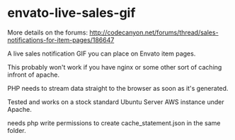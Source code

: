 # envato-live-sales-gif

More details on the forums: http://codecanyon.net/forums/thread/sales-notifications-for-item-pages/186647

A live sales notification GIF you can place on Envato item pages.

This probably won't work if you have nginx or some other sort of caching infront of apache.

PHP needs to stream data straight to the browser as soon as it's generated.

Tested and works on a stock standard Ubuntu Server AWS instance under Apache.

needs php write permissions to create cache_statement.json in the same folder.
